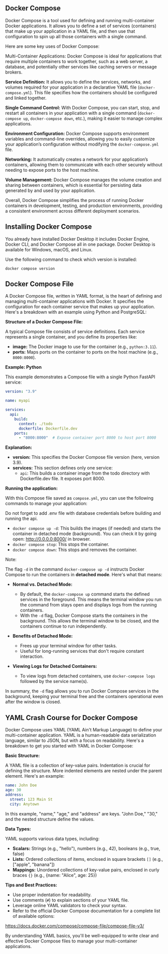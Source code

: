 ## Docker Compose

Docker Compose is a tool used for defining and running multi-container Docker applications. It allows you to define a set of services (containers) that make up your application in a YAML file, and then use that configuration to spin up all those containers with a single command.

Here are some key uses of Docker Compose:

Multi-Container Applications: Docker Compose is ideal for applications that require multiple containers to work together, such as a web server, a database, and potentially other services like caching servers or message brokers.

**Service Definition:** It allows you to define the services, networks, and volumes required for your application in a declarative YAML file (`docker-compose.yml`). This file specifies how the containers should be configured and linked together.

**Single Command Control:** With Docker Compose, you can start, stop, and restart all containers in your application with a single command (`docker-compose up`, `docker-compose down`, etc.), making it easier to manage complex applications.

**Environment Configuration:** Docker Compose supports environment variables and command-line overrides, allowing you to easily customize your application’s configuration without modifying the `docker-compose.yml` file.

**Networking:** It automatically creates a network for your application’s containers, allowing them to communicate with each other securely without needing to expose ports to the host machine.

**Volume Management:** Docker Compose manages the volume creation and sharing between containers, which is essential for persisting data generated by and used by your application.

Overall, Docker Compose simplifies the process of running Docker containers in development, testing, and production environments, providing a consistent environment across different deployment scenarios.

## Installing Docker Compose

You already have installed Docker Desktop it includes Docker Engine, Docker CLI, and Docker Compose all in one package. Docker Desktop is available for Windows, macOS, and Linux.

Use the following command to check which version is installed:

    docker compose version

## Docker Compose File

A Docker Compose file, written in YAML format, is the heart of defining and managing multi-container applications with Docker. It specifies the configuration for each container service that makes up your application. Here's a breakdown with an example using Python and PostgreSQL:

**Structure of a Docker Compose File:**

A typical Compose file consists of service definitions. Each service represents a single container, and you define its properties like:

* **image:** The Docker image to use for the container (e.g., `python:3.11`).
* **ports:** Maps ports on the container to ports on the host machine (e.g., `8000:8000`).


**Example: Python**

This example demonstrates a Compose file with a single Python FastAPI service:

```yaml
version: "3.9"

name: myapi

services:
  api:
    build:
      context: ./todo
      dockerfile: Dockerfile.dev
    ports:
      - "8000:8000"  # Expose container port 8000 to host port 8000  

```

**Explanation:**

* **version:** This specifies the Docker Compose file version (here, version 3.9).
* **services:** This section defines only one service:
    * `api`: This builds a container image from the todo directory with Dockerfile.dev file. It exposes port 8000.
    

**Running the application:**


With this Compose file saved as `compose.yml`, you can use the following commands to manage your application:

Do not forget to add .env file with database credentials before building and running the api.

* `docker compose up -d`: This builds the images (if needed) and starts the container in detached mode (background). You can check it by going open: http://0.0.0.0:8000/ in browser.
* `docker compose stop`: This stops the container.
* `docker compose down`: This stops and removes the container.

Note:

The flag `-d` in the command `docker-compose up -d` instructs Docker Compose to run the containers in **detached mode**. Here's what that means:

* **Normal vs. Detached Mode:**
  * By default, the `docker-compose up` command starts the defined services in the foreground. This means the terminal window you run the command from stays open and displays logs from the running containers.
  * With the `-d` flag, Docker Compose starts the containers in the background. This allows the terminal window to be closed, and the containers continue to run independently.

* **Benefits of Detached Mode:**
  * Frees up your terminal window for other tasks.
  * Useful for long-running services that don't require constant interaction.

* **Viewing Logs for Detached Containers:**
   * To view logs from detached containers, use `docker-compose logs` followed by the service name(s).

In summary, the `-d` flag allows you to run Docker Compose services in the background, keeping your terminal free and the containers operational even after the window is closed.

## YAML Crash Course for Docker Compose

Docker Compose uses YAML (YAML Ain't Markup Language) to define your multi-container application. YAML is a human-readable data serialization language, similar to JSON, but with a focus on readability. Here's a breakdown to get you started with YAML in Docker Compose:

**Basic Structure:**

A YAML file is a collection of key-value pairs. Indentation is crucial for defining the structure. More indented elements are nested under the parent element. Here's an example:

```yaml
name: John Doe
age: 30
address:
  street: 123 Main St
  city: Anytown
```

In this example, "name," "age," and "address" are keys. "John Doe," "30," and the nested structure define the values.

**Data Types:**

YAML supports various data types, including:

* **Scalars:** Strings (e.g., "hello"), numbers (e.g., 42), booleans (e.g., true, false)
* **Lists:** Ordered collections of items, enclosed in square brackets `[]` (e.g., ["apple", "banana"])
* **Mappings:** Unordered collections of key-value pairs, enclosed in curly braces `{}` (e.g., {name: "Alice", age: 25})


**Tips and Best Practices:**

* Use proper indentation for readability.
* Use comments (`#`) to explain sections of your YAML file.
* Leverage online YAML validators to check your syntax.
* Refer to the official Docker Compose documentation for a complete list of available options: 

https://docs.docker.com/compose/compose-file/compose-file-v3/

By understanding YAML basics, you'll be well-equipped to write clear and effective Docker Compose files to manage your multi-container applications.